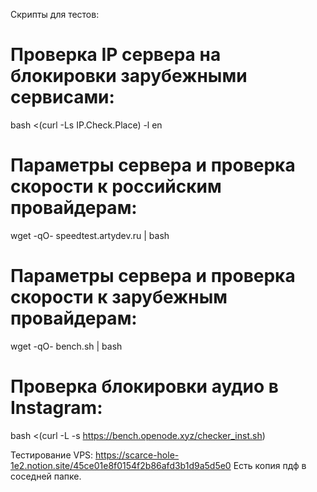﻿Скрипты для тестов:

# Проверка IP сервера на блокировки зарубежными сервисами:
bash <(curl -Ls IP.Check.Place) -l en

# Параметры сервера и проверка скорости к российским провайдерам:
wget -qO- speedtest.artydev.ru | bash

# Параметры сервера и проверка скорости к зарубежным провайдерам:
wget -qO- bench.sh | bash

# Проверка блокировки аудио в Instagram:
bash <(curl -L -s https://bench.openode.xyz/checker_inst.sh)


Тестирование VPS:
https://scarce-hole-1e2.notion.site/45ce01e8f0154f2b86afd3b1d9a5d5e0
Есть копия пдф в соседней папке.
